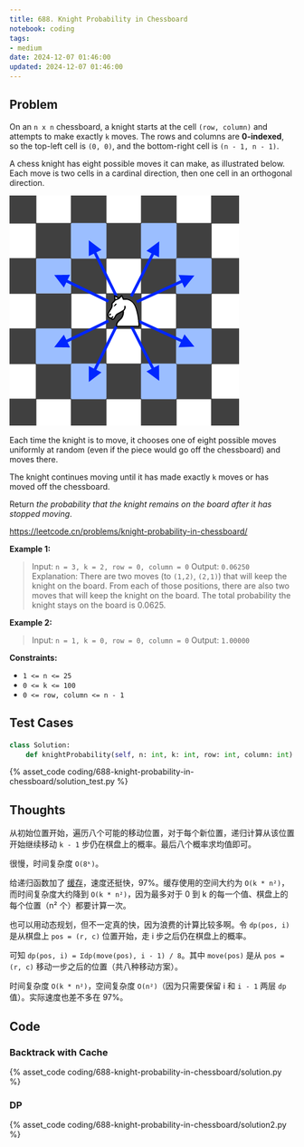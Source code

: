 ```yaml
---
title: 688. Knight Probability in Chessboard
notebook: coding
tags:
- medium
date: 2024-12-07 01:46:00
updated: 2024-12-07 01:46:00
---
```

## Problem

On an `n x n` chessboard, a knight starts at the cell `(row, column)` and attempts to make exactly `k` moves. The rows and columns are **0-indexed**, so the top-left cell is `(0, 0)`, and the bottom-right cell is `(n - 1, n - 1)`.

A chess knight has eight possible moves it can make, as illustrated below. Each move is two cells in a cardinal direction, then one cell in an orthogonal direction.

![problem|300](688-knight-probability-in-chessboard/problem.png)

Each time the knight is to move, it chooses one of eight possible moves uniformly at random (even if the piece would go off the chessboard) and moves there.

The knight continues moving until it has made exactly `k` moves or has moved off the chessboard.

Return _the probability that the knight remains on the board after it has stopped moving_.

<https://leetcode.cn/problems/knight-probability-in-chessboard/>

**Example 1:**

> Input: `n = 3, k = 2, row = 0, column = 0`
> Output: `0.06250`
> Explanation: There are two moves (to `(1,2)`, `(2,1)`) that will keep the knight on the board.
> From each of those positions, there are also two moves that will keep the knight on the board.
> The total probability the knight stays on the board is 0.0625.

**Example 2:**

> Input: `n = 1, k = 0, row = 0, column = 0`
> Output: `1.00000`

**Constraints:**

- `1 <= n <= 25`
- `0 <= k <= 100`
- `0 <= row, column <= n - 1`

## Test Cases

``` python
class Solution:
    def knightProbability(self, n: int, k: int, row: int, column: int) -> float:
```

{% asset_code coding/688-knight-probability-in-chessboard/solution_test.py %}

## Thoughts

从初始位置开始，遍历八个可能的移动位置，对于每个新位置，递归计算从该位置开始继续移动 `k - 1` 步仍在棋盘上的概率。最后八个概率求均值即可。

很慢，时间复杂度 `O(8ᵏ)`。

给递归函数加了 [缓存](https://docs.python.org/3/library/functools.html#functools.cache)，速度还挺快，97%。缓存使用的空间大约为 `O(k * n²)`，而时间复杂度大约降到 `O(k * n²)`，因为最多对于 0 到 k 的每一个值、棋盘上的每个位置（n² 个）都要计算一次。

也可以用动态规划，但不一定真的快，因为浪费的计算比较多啊。令 `dp(pos, i)` 是从棋盘上 `pos = (r, c)` 位置开始，走 i 步之后仍在棋盘上的概率。

可知 `dp(pos, i) = Σdp(move(pos), i - 1) / 8`。其中 `move(pos)` 是从 `pos = (r, c)` 移动一步之后的位置（共八种移动方案）。

时间复杂度 `O(k * n²)`，空间复杂度 `O(n²)`（因为只需要保留 i 和 `i - 1` 两层 `dp` 值）。实际速度也差不多在 97%。

## Code

### Backtrack with Cache

{% asset_code coding/688-knight-probability-in-chessboard/solution.py %}

### DP

{% asset_code coding/688-knight-probability-in-chessboard/solution2.py %}
